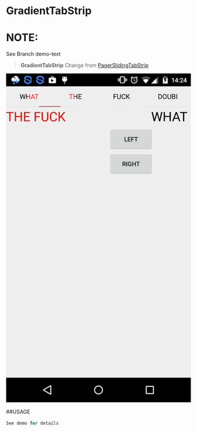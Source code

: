 
# GradientTabStrip
# NOTE:
See Branch demo-text
> **GradientTabStrip** Change from [PagerSlidingTabStrip](https://github.com/astuetz/PagerSlidingTabStrip)

![](app/source/sample.png)

##USAGE
```java
See demo for details
```